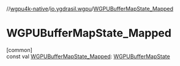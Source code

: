 //[wgpu4k-native](../../index.md)/[io.ygdrasil.wgpu](index.md)/[WGPUBufferMapState_Mapped](-w-g-p-u-buffer-map-state_-mapped.md)

# WGPUBufferMapState_Mapped

[common]\
const val [WGPUBufferMapState_Mapped](-w-g-p-u-buffer-map-state_-mapped.md): [WGPUBufferMapState](-w-g-p-u-buffer-map-state/index.md)